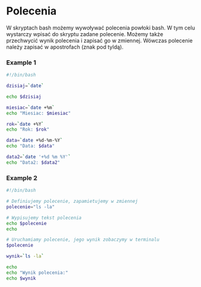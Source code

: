# Polecenia

W skryptach bash możemy wywoływać polecenia powłoki bash.
W tym celu wystarczy wpisać do skryptu zadane polecenie.
Możemy także przechwycić wynik polecenia i zapisać go w zmiennej.
Wówczas polecenie należy zapisać w apostrofach (znak pod tyldą).

### Example 1

```bash
#!/bin/bash

dzisiaj=`date`

echo $dzisiaj

miesiac=`date +%m`
echo "Miesiac: $miesiac"

rok=`date +%Y`
echo "Rok: $rok"

data=`date +%d-%m-%Y`
echo "Data: $data"

data2=`date '+%d %m %Y'`
echo "Data2: $data2"
```

### Example 2

```bash
#!/bin/bash

# Definiujemy polecenie, zapamietujemy w zmiennej
polecenie="ls -la"

# Wypisujemy tekst polecenia
echo $polecenie
echo

# Uruchamiamy polecenie, jego wynik zobaczymy w terminalu
$polecenie

wynik=`ls -la`

echo
echo "Wynik polecenia:"
echo $wynik
```